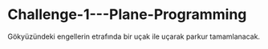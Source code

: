 # Challenge-1---Plane-Programming
Gökyüzündeki engellerin etrafında bir uçak ile uçarak parkur tamamlanacak.
